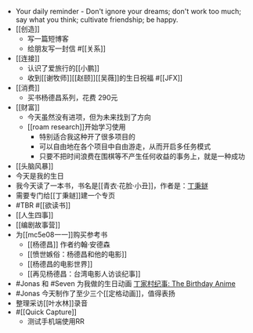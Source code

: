 - Your daily reminder - Don't ignore your dreams; don't work too much; say what you think; cultivate friendship; be happy.
- [[创造]]
    - 写一篇短博客
    - 给朋友写一封信 #[[关系]]
- [[连接]]
    - 认识了爱旅行的[[小鹏]]
    - 收到[[谢牧师]][[赵颐]][[吴薇]]的生日祝福 #[[JFX]]
- [[消费]]
    - 买书杨德昌系列，花费 290元
- [[财富]]
    - 今天虽然没有进项，但为未来找到了方向
    - [[roam research]]开始学习使用
        - 特别适合我这种开了很多项目的
        - 可以自由地在各个项目中自由游走，从而开启多任务模式
        - 只要不把时间浪费在围棋等不产生任何收益的事务上，就是一种成功
- [[头脑风暴]]
- 今天是我的生日
- 我今天读了一本书，书名是[[青衣·花脸·小丑]]，作者是：[丁秉鐩](https://book.douban.com/search/%E4%B8%81%E7%A7%89%E9%90%A9)
- 需要专门给[[丁秉鐩]]建一个专页
- #TBR #[[欲读书]]
- [[人生四事]]
- [[编剧故事营]]
- 为[[mc5e08一一]]购买参考书
    - [[杨德昌]] 作者约翰·安德森
    - [[愤世嫉俗：杨德昌和他的电影]]
    -  [[杨德昌的电影世界]]
    - [[再见杨德昌：台湾电影人访谈纪事]]
- #Jonas 和 #Seven 为我做的生日动画 [丁家村纪事: The Birthday Anime](https://wen.wangpei.net/2021/01/the-birthday-anime.html)
- #Jonas 今天制作了至少三个[[定格动画]]，值得表扬
- 整理采访[[叶水林]]录音
- #[[Quick Capture]]
    - 测试手机端使用RR

